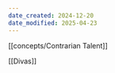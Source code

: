 ```yaml
---
date_created: 2024-12-20
date_modified: 2025-04-23
---
```


[[concepts/Contrarian Talent]]

[[Divas]]
